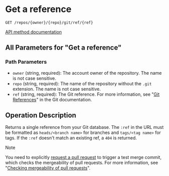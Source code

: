 # Get a reference

`GET /repos/{owner}/{repo}/git/ref/{ref}`

[API method documentation](https://docs.github.com/rest/git/refs#get-a-reference)

## All Parameters for "Get a reference"

### Path Parameters

- `owner` (string, required): The account owner of the repository. The name is not case sensitive.
- `repo` (string, required): The name of the repository without the `.git` extension. The name is not case sensitive.
- `ref` (string, required): The Git reference. For more information, see "[Git References](https://git-scm.com/book/en/v2/Git-Internals-Git-References)" in the Git documentation.

## Operation Description

Returns a single reference from your Git database. The `:ref` in the URL must be formatted as `heads/<branch name>` for branches and `tags/<tag name>` for tags. If the `:ref` doesn't match an existing ref, a `404` is returned.

> [!NOTE]
> You need to explicitly [request a pull request](https://docs.github.com/rest/pulls/pulls#get-a-pull-request) to trigger a test merge commit, which checks the mergeability of pull requests. For more information, see "[Checking mergeability of pull requests](https://docs.github.com/rest/guides/getting-started-with-the-git-database-api#checking-mergeability-of-pull-requests)".
